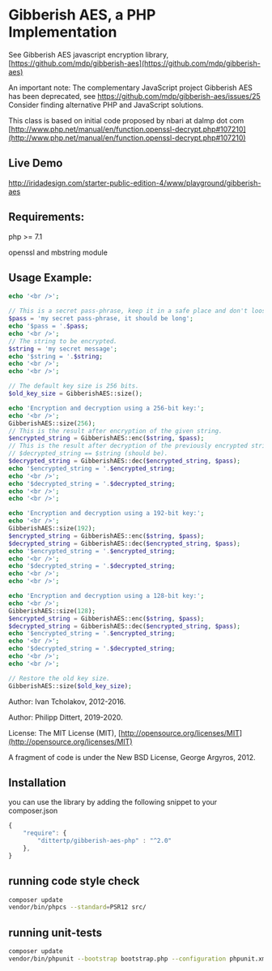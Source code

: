 Gibberish AES, a PHP Implementation
===================================

See Gibberish AES javascript encryption library, [https://github.com/mdp/gibberish-aes](https://github.com/mdp/gibberish-aes)

An important note: The complementary JavaScript project Gibberish AES has been
deprecated, see https://github.com/mdp/gibberish-aes/issues/25  
Consider finding alternative PHP and JavaScript solutions.

This class is based on initial code proposed by nbari at dalmp dot com
[http://www.php.net/manual/en/function.openssl-decrypt.php#107210](http://www.php.net/manual/en/function.openssl-decrypt.php#107210)

Live Demo
---------

http://iridadesign.com/starter-public-edition-4/www/playground/gibberish-aes

Requirements:
-----------------------------------

php >= 7.1

openssl and mbstring module


Usage Example:
-----------------------------------

```php
echo '<br />';

// This is a secret pass-phrase, keep it in a safe place and don't loose it.
$pass = 'my secret pass-phrase, it should be long';
echo '$pass = '.$pass;
echo '<br />';
// The string to be encrypted.
$string = 'my secret message';
echo '$string = '.$string;
echo '<br />';
echo '<br />';

// The default key size is 256 bits.
$old_key_size = GibberishAES::size();

echo 'Encryption and decryption using a 256-bit key:';
echo '<br />';
GibberishAES::size(256);
// This is the result after encryption of the given string.
$encrypted_string = GibberishAES::enc($string, $pass);
// This is the result after decryption of the previously encrypted string.
// $decrypted_string == $string (should be).
$decrypted_string = GibberishAES::dec($encrypted_string, $pass);
echo '$encrypted_string = '.$encrypted_string;
echo '<br />';
echo '$decrypted_string = '.$decrypted_string;
echo '<br />';
echo '<br />';

echo 'Encryption and decryption using a 192-bit key:';
echo '<br />';
GibberishAES::size(192);
$encrypted_string = GibberishAES::enc($string, $pass);
$decrypted_string = GibberishAES::dec($encrypted_string, $pass);
echo '$encrypted_string = '.$encrypted_string;
echo '<br />';
echo '$decrypted_string = '.$decrypted_string;
echo '<br />';
echo '<br />';

echo 'Encryption and decryption using a 128-bit key:';
echo '<br />';
GibberishAES::size(128);
$encrypted_string = GibberishAES::enc($string, $pass);
$decrypted_string = GibberishAES::dec($encrypted_string, $pass);
echo '$encrypted_string = '.$encrypted_string;
echo '<br />';
echo '$decrypted_string = '.$decrypted_string;
echo '<br />';
echo '<br />';

// Restore the old key size.
GibberishAES::size($old_key_size);
```

Author: Ivan Tcholakov, 2012-2016.

Author: Philipp Dittert, 2019-2020.
  
License: The MIT License (MIT), [http://opensource.org/licenses/MIT](http://opensource.org/licenses/MIT)

A fragment of code is under the New BSD License, George Argyros, 2012.


Installation
---------

you can use the library by adding the following snippet to your composer.json

```javascript
{
    "require": {
        "dittertp/gibberish-aes-php" : "^2.0"
    },
}
```

running code style check
---------

```bash
composer update
vendor/bin/phpcs --standard=PSR12 src/
```


running unit-tests
---------

```bash
composer update
vendor/bin/phpunit --bootstrap bootstrap.php --configuration phpunit.xml
```